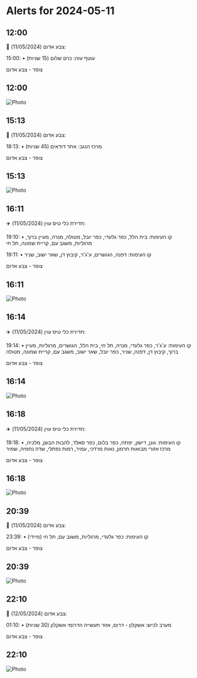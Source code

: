 # Alerts for 2024-05-11

## 12:00

🔴 צבע אדום (11/05/2024):

15:00:
• עוטף עזה: כרם שלום (15 שניות)

צופר - צבע אדום

## 12:00

![Photo](images/20937.jpg)

## 15:13

🔴 צבע אדום (11/05/2024):

18:13:
• מרכז הנגב: אתר דודאים (45 שניות)

צופר - צבע אדום

## 15:13

![Photo](images/20939.jpg)

## 16:11

✈️ חדירת כלי טיס עוין (11/05/2024):

19:10:
• קו העימות: בית הלל, כפר גלעדי, כפר יובל, מטולה, מנרה, מעיין ברוך, מרגליות, משגב עם, קריית שמונה, תל חי 

19:11:
• קו העימות: דפנה, הגושרים, ע'ג'ר, קיבוץ דן, שאר ישוב, שניר 

צופר - צבע אדום

## 16:11

![Photo](images/20943.jpg)

## 16:14

✈️ חדירת כלי טיס עוין (11/05/2024):

19:14:
• קו העימות: ע'ג'ר, כפר גלעדי, מנרה, תל חי, בית הלל, הגושרים, מרגליות, מעיין ברוך, קיבוץ דן, דפנה, שניר, כפר יובל, שאר ישוב, משגב עם, קריית שמונה, מטולה 

צופר - צבע אדום

## 16:14

![Photo](images/20945.jpg)

## 16:18

✈️ חדירת כלי טיס עוין (11/05/2024):

19:18:
• קו העימות: גונן, דישון, יפתח, כפר בלום, כפר סאלד, להבות הבשן, מלכיה, מרכז אזורי מבואות חרמון, נאות מרדכי, עמיר, רמות נפתלי, שדה נחמיה, שמיר 

צופר - צבע אדום

## 16:18

![Photo](images/20947.jpg)

## 20:39

🔴 צבע אדום (11/05/2024):

23:39:
• קו העימות: כפר גלעדי, מרגליות, משגב עם, תל חי (מיידי)

צופר - צבע אדום

## 20:39

![Photo](images/20949.jpg)

## 22:10

🔴 צבע אדום (12/05/2024):

01:10:
• מערב לכיש: אשקלון - דרום, אזור תעשייה הדרומי אשקלון (30 שניות)

צופר - צבע אדום

## 22:10

![Photo](images/20953.jpg)

